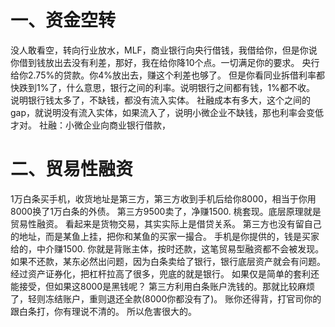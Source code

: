 # 一、资金空转
没人敢看空，转向行业放水，MLF，商业银行向央行借钱，我借给你，但是你说你借到钱放出去没有利差，那好，我在给你降10个点。一切满足你的要求。
央行给你2.75%的贷款。你4%放出去，赚这个利差也够了。
但是你看同业拆借利率都快跌到1%了，什么意思，银行之间的利率。说明银行之间都有钱，1%都不收。
说明银行钱太多了，不缺钱，都没有流入实体。
社融成本有多大，这个之间的gap，就说明没有流入实体，如果流入了，说明小微企业不缺钱，那也利率会变低才对。
社融：小微企业向商业银行借款，

# 二、贸易性融资
1万白条买手机，收货地址是第三方，第三方收到手机后给你8000，相当于你用8000换了1万白条的外债。
第三方9500卖了，净赚1500.
桃套现。底层原理就是贸易性融资。
看起来是货物交易，其实实际上是借贷关系。
第三方也没有留自己的地址，而是某鱼上挂，把你和某鱼的买家一撮合。
手机是你提供的，钱是买家给的，中介赚1500.
你就是背账主体，按时还款，这笔贸易型融资都不会被发现。
如果不还款，某东必然出问题，因为白条卖给了银行，银行底层资产就会有问题。
经过资产证券化，把杠杆拉高了很多，兜底的就是银行。
如果仅是简单的套利还能接受，但如果这8000是黑钱呢？
第三方利用白条账户洗钱的。那就比较麻烦了，轻则冻结账户，重则退还全款(8000你都没有了)。
账你还得背，打官司你的跟白条打，你有理说不清的。
所以危害很大的。


